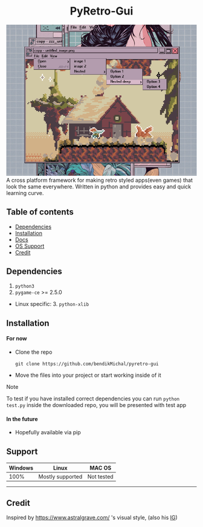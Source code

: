 <div align="center">
  <h1>PyRetro-Gui</h1>
  <img src="example2.png" />
</div>
A cross platform framework for making retro styled apps(even games) that look the same everywhere.
Written in python and provides easy and quick learning curve.

## Table of contents
- [Dependencies](#Dependencies)
- [Installation](#Installation)
- [Docs](docs/docs.md)
- [OS Support](#Support)
- [Credit](#Credit)

## Dependencies
1. `python3`
2. `pygame-ce` >= 2.5.0
- Linux specific:
  3. `python-xlib`

## Installation
#### For now
- Clone the repo
  ```
  git clone https://github.com/bendikMichal/pyretro-gui
  ```
- Move the files into your project or start working inside of it

> [!NOTE]
> To test if you have installed correct dependencies you can run `python test.py` inside the downloaded repo, you will be presented with test app

#### In the future
- Hopefully available via pip


## Support
|Windows|Linux|MAC OS|
|-------|-----|------|
|100%   |Mostly supported|Not tested|
-------------------------------------

## Credit
Inspired by https://www.astralgrave.com/ 's visual style, (also  his [IG](https://www.instagram.com/SaintJulianXV/))

